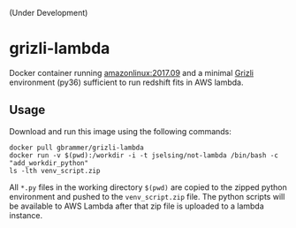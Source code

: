 (Under Development)

# grizli-lambda

Docker container running [amazonlinux:2017.09](https://hub.docker.com/_/amazonlinux/) and a minimal [Grizli](https://github.com/gbrammer/grizli) environment (py36) sufficient to run redshift fits in AWS lambda.

Usage
-----

Download and run this image using the following commands:

    docker pull gbrammer/grizli-lambda
    docker run -v $(pwd):/workdir -i -t jselsing/not-lambda /bin/bash -c "add_workdir_python"
    ls -lth venv_script.zip

All `*.py` files in the working directory `$(pwd)` are copied to the zipped python environment and pushed to the `venv_script.zip` file.  The python scripts will be available to AWS Lambda after that zip file is uploaded to a lambda instance. 


